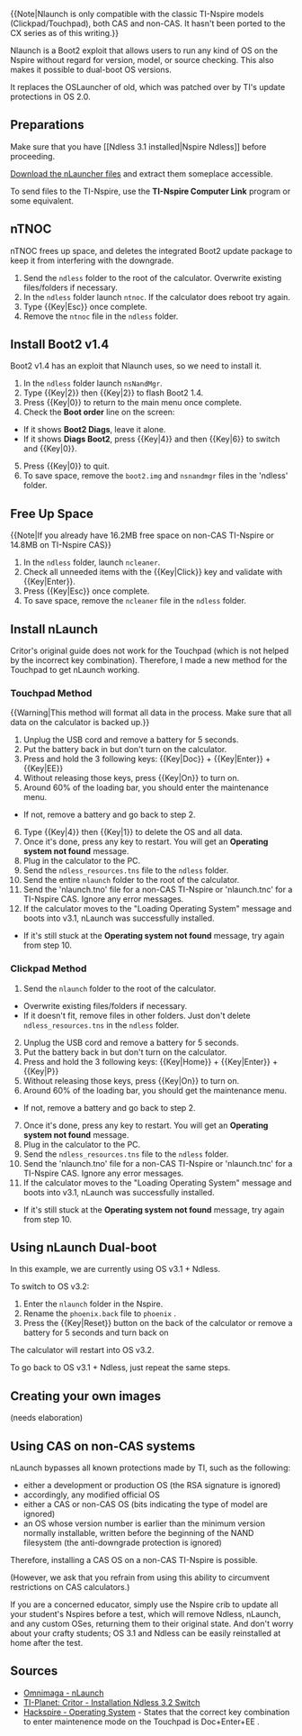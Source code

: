 {{Note|Nlaunch is only compatible with the classic TI-Nspire models (Clickpad/Touchpad), both CAS and non-CAS. It hasn't been ported to the CX series as of this writing.}}

Nlaunch is a Boot2 exploit that allows users to run any kind of OS on the Nspire without regard for version, model, or source checking. This also makes it possible to dual-boot OS versions.

It replaces the OSLauncher of old, which was patched over by TI's update protections in OS 2.0.

## Preparations

Make sure that you have [[Ndless 3.1 installed|Nspire Ndless]] before proceeding.

[Download the nLauncher files](http://tiplanet.org/forum/archives_voir.php?id=10141) and extract them someplace accessible.

To send files to the TI-Nspire, use the **TI-Nspire Computer Link** program or some equivalent.

## nTNOC

nTNOC frees up space, and deletes the integrated Boot2 update package to keep it from interfering with the downgrade.

1. Send the `ndless` folder to the root of the calculator. Overwrite existing files/folders if necessary.
2. In the `ndless` folder launch `ntnoc`. If the calculator does reboot try again.
3. Type {{Key|Esc}} once complete.
4. Remove the `ntnoc` file in the `ndless` folder.

## Install Boot2 v1.4 

Boot2 v1.4 has an exploit that Nlaunch uses, so we need to install it.

1. In the `ndless` folder launch `nsNandMgr`.
2. Type {{Key|2}} then {{Key|2}} to flash Boot2 1.4.
3. Press {{Key|0}} to return to the main menu once complete.
4. Check the **Boot order** line on the screen:
  * If it shows **Boot2 Diags**, leave it alone.
  * If it shows **Diags Boot2**, press {{Key|4}} and then {{Key|6}} to switch and {{Key|0}}.
5. Press {{Key|0}} to quit.
6. To save space, remove the `boot2.img` and `nsnandmgr` files in the 'ndless' folder.

## Free Up Space 

{{Note|If you already have 16.2MB free space on non-CAS TI-Nspire or 14.8MB on TI-Nspire CAS}}

1. In the `ndless` folder, launch `ncleaner`.
2. Check all unneeded items with the {{Key|Click}} key and validate with {{Key|Enter}}.
3. Press {{Key|Esc}} once complete.
4. To save space, remove the `ncleaner` file in the `ndless` folder.

## Install nLaunch

Critor's original guide does not work for the Touchpad (which is not helped by the incorrect key combination). Therefore, I made a new method for the Touchpad to get nLaunch working.

### Touchpad Method

{{Warning|This method will format all data in the process. Make sure that all data on the calculator is backed up.}}

1. Unplug the USB cord and remove a battery for 5 seconds.
2. Put the battery back in but don't turn on the calculator.
3. Press and hold the 3 following keys: {{Key|Doc}} + {{Key|Enter}} + {{Key|EE}}
4. Without releasing those keys, press {{Key|On}} to turn on.
5. Around 60% of the loading bar, you should enter the maintenance menu.
  * If not, remove a battery and go back to step 2.
6. Type {{Key|4}} then {{Key|1}} to delete the OS and all data.
7. Once it's done, press any key to restart. You will get an **Operating system not found** message.
8. Plug in the calculator to the PC.
9. Send the `ndless_resources.tns` file to the `ndless` folder.
10. Send the entire `nlaunch` folder to the root of the calculator.
10. Send the 'nlaunch.tno' file for a non-CAS TI-Nspire or 'nlaunch.tnc' for a TI-Nspire CAS. Ignore any error messages.
11. If the calculator moves to the "Loading Operating System" message and boots into v3.1, nLaunch was successfully installed.
  * If it's still stuck at the **Operating system not found** message, try again from step 10.

### Clickpad Method

1. Send the `nlaunch` folder to the root of the calculator.
  * Overwrite existing files/folders if necessary.
  * If it doesn't fit, remove files in other folders. Just don't delete `ndless_resources.tns` in the `ndless` folder.
2. Unplug the USB cord and remove a battery for 5 seconds.
3. Put the battery back in but don't turn on the calculator.
4. Press and hold the 3 following keys: {{Key|Home}} + {{Key|Enter}} + {{Key|P}}
5. Without releasing those keys, press {{Key|On}} to turn on.
6. Around 60% of the loading bar, you should get the maintenance menu.
  * If not, remove a battery and go back to step 2.
7. Once it's done, press any key to restart. You will get an **Operating system not found** message.
8. Plug in the calculator to the PC.
9. Send the `ndless_resources.tns` file to the `ndless` folder.
10. Send the 'nlaunch.tno' file for a non-CAS TI-Nspire or 'nlaunch.tnc' for a TI-Nspire CAS. Ignore any error messages.
11. If the calculator moves to the "Loading Operating System" message and boots into v3.1, nLaunch was successfully installed.
  * If it's still stuck at the **Operating system not found** message, try again from step 10.

## Using nLaunch Dual-boot

In this example, we are currently using OS v3.1 + Ndless.

To switch to OS v3.2:

1. Enter the `nlaunch` folder in the Nspire.
2. Rename the `phoenix.back` file to `phoenix` .
3. Press the {{Key|Reset}} button on the back of the calculator or remove a battery for 5 seconds and turn back on

The calculator will restart into OS v3.2.

To go back to OS v3.1 + Ndless, just repeat the same steps.

## Creating your own images

(needs elaboration)

## Using CAS on non-CAS systems

nLaunch bypasses all known protections made by TI, such as the following:

* either a development or production OS (the RSA signature is ignored)
* accordingly, any modified official OS
* either a CAS or non-CAS OS (bits indicating the type of model are ignored)
* an OS whose version number is earlier than the minimum version normally installable, written before the beginning of the NAND filesystem (the anti-downgrade protection is ignored) 

Therefore, installing a CAS OS on a non-CAS TI-Nspire is possible. 

(However, we ask that you refrain from using this ability to circumvent restrictions on CAS calculators.)

If you are a concerned educator, simply use the Nspire crib to update all your student's Nspires before a test, which will remove Ndless, nLaunch, and any custom OSes, returning them to their original state. And don't worry about your crafty students; OS 3.1 and Ndless can be easily reinstalled at home after the test.

## Sources

* [Omnimaga - nLaunch](http://www.omnimaga.org/index.php?topic=15464.0)
* [TI-Planet: Critor - Installation Ndless 3.2 Switch](http://tiplanet.org/forum/viewtopic.php?t=11025&p=134150&lang=en)
* [Hackspire - Operating System](http://hackspire.unsads.com/wiki/index.php/Operating_System) - States that the correct key combination to enter maintenence mode on the Touchpad is Doc+Enter+EE .
